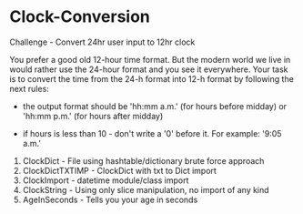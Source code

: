 # Clock-Conversion
Challenge - Convert 24hr user input to 12hr clock

You prefer a good old 12-hour time format. But the modern world we live in would rather use the 24-hour format and you see it everywhere. Your task is to convert the time from the 24-h format into 12-h format by following the next rules:

- the output format should be 'hh:mm a.m.' (for hours before midday) or 'hh:mm p.m.' (for hours after midday)

- if hours is less than 10 - don't write a '0' before it. For example: '9:05 a.m.'

1. ClockDict - File using hashtable/dictionary brute force approach
2. ClockDictTXTIMP - ClockDict with txt to Dict import
3. ClockImport - datetime module/class import
4. ClockString - Using only slice manipulation, no import of any kind
5. AgeInSeconds - Tells you your age in seconds
